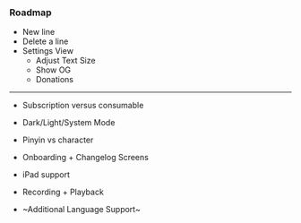 ### Roadmap

- New line
- Delete a line
- Settings View
  - Adjust Text Size
  - Show OG
  - Donations

---

- Subscription versus consumable
- Dark/Light/System Mode
- Pinyin vs character

- Onboarding + Changelog Screens
- iPad support
- Recording + Playback
- ~Additional Language Support~
